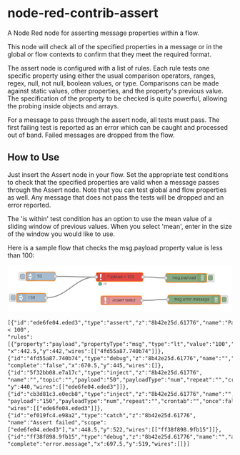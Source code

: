 # node-red-contrib-assert
A Node Red node for asserting message properties within a flow.

This node will check all of the specified properties in a message or in the global or flow contexts
to confirm that they meet the required format.

The assert node is configured with a list of rules.  Each rule tests one specific property using either the usual comparison operators, ranges, regex, null, not null, boolean values, or type.  Comparisons can be made against static values, other properties, and the property's previous value.  The specification of the property to be checked is quite powerful, allowing the probing inside objects and arrays.

For a message to pass through the assert node, all tests must pass.  The first failing test is reported as an error which can be caught and processed out of band.  Failed messages are dropped from the flow.

## How to Use

Just insert the Assert node in your flow.  Set the appropriate test conditions to check that the specified properties are valid when a message passes through the Assert node.  Note that you can test global and flow properties as well.  Any message that does not pass the tests will be dropped and an error reported.

The 'is within' test condition has an option to use the mean value of a sliding window of previous values.  When you select 'mean', enter in the size of the window you would like to use.

Here is a sample flow that checks the msg.payload property value is less than 100:

![Sample Flow](SampleFlow.png)

```
[{"id":"ede6fe04.eded3","type":"assert","z":"8b42e25d.61776","name":"Payload < 100",
"rules":[{"property":"payload","propertyType":"msg","type":"lt","value":"100","valueType":"num"}],
"x":442.5,"y":442,"wires":[["4fd55a87.740b74"]]},
{"id":"4fd55a87.740b74","type":"debug","z":"8b42e25d.61776","name":"","active":true,"console":"false",
"complete":"false","x":670.5,"y":445,"wires":[]},{"id":"5f32bb08.e7a17c","type":"inject","z":"8b42e25d.61776",
"name":"","topic":"","payload":"50","payloadType":"num","repeat":"","crontab":"","once":false,"x":172.5,
"y":440,"wires":[["ede6fe04.eded3"]]},{"id":"cb3d81c3.e0ecb8","type":"inject","z":"8b42e25d.61776","name":"","topic":"",
"payload":"150","payloadType":"num","repeat":"","crontab":"","once":false,"x":140.5,"y":513,
"wires":[["ede6fe04.eded3"]]},{"id":"ef019fc4.e98a2","type":"catch","z":"8b42e25d.61776",
"name":"Assert failed","scope":["ede6fe04.eded3"],"x":448.5,"y":522,"wires":[["ff38f898.9fb15"]]},
{"id":"ff38f898.9fb15","type":"debug","z":"8b42e25d.61776","name":"","active":true,"console":"false",
"complete":"error.message","x":697.5,"y":519,"wires":[]}]
```

